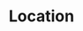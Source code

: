 ---
layout: layouts/collection.njk
title: Location
navtitle: Location
permalink: /location/index.html
tags:
  - nav
photos:
  - alt: 1950’s fashion
    title: 1950’s fashion
    subtitle: October 2017
    large_image: /static/img/location/1.jpg
    image: /static/img/location/1_1.jpg
    orientation: 'portrait'
  - alt: 1950’s fashion
    title: 1950’s fashion
    subtitle: October 2017
    large_image: /static/img/location/2.jpg
    image: /static/img/location/2_1.jpg
    orientation: 'portrait'
  - alt: 1950’s fashion
    title: 1950’s fashion
    subtitle: October 2017
    large_image: /static/img/location/3.jpg
    image: /static/img/location/3_1.jpg
    orientation: 'portrait'
  - alt: Alice in wonderland
    title: Alice in wonderland
    subtitle: February 2018
    large_image: /static/img/location/4.jpg
    image: /static/img/location/4_1.jpg
    orientation: 'portrait'
  - alt: Alice in wonderland
    title: Alice in wonderland
    subtitle: February 2018
    large_image: /static/img/location/5.jpg
    image: /static/img/location/5_1.jpg
    orientation: 'portrait'
  - alt: Alice in wonderland
    title: Alice in wonderland
    subtitle: February 2018
    large_image: /static/img/location/6.jpg
    image: /static/img/location/6_1.jpg
    orientation: 'portrait'
  - alt: Alice in wonderland
    title: Alice in wonderland
    subtitle: February 2018
    large_image: /static/img/location/7.jpg
    image: /static/img/location/7_1.jpg
    orientation: 'portrait'
  - alt: Alice in wonderland, sample magazine spread
    title: Alice in wonderland, sample magazine spread
    subtitle: February 2018
    large_image: /static/img/location/8.jpg
    image: /static/img/location/8_1.jpg
    orientation: 'landscape'
  - alt: Sheffield park
    title: Sheffield park
    subtitle: October 2018
    large_image: /static/img/location/9.jpg
    image: /static/img/location/9_1.jpg
    orientation: 'portrait'
  - alt: Sheffield park
    title: Sheffield park
    subtitle: October 2018
    large_image: /static/img/location/10.jpg
    image: /static/img/location/10_1.jpg
    orientation: 'portrait'
  - alt: Sheffield park
    title: Sheffield park
    subtitle: October 2018
    large_image: /static/img/location/11.jpg
    image: /static/img/location/11_1.jpg
    orientation: 'portrait'
  - alt: Female beauty
    title: Female beauty
    subtitle: March 2018
    large_image: /static/img/location/12.jpg
    image: /static/img/location/12_1.jpg
    orientation: 'portrait'
  - alt: Female beauty
    title: Female beauty
    subtitle: March 2018
    large_image: /static/img/location/13.jpg
    image: /static/img/location/13_1.jpg
    orientation: 'portrait'
  - alt: Female beauty
    title: Female beauty
    subtitle: March 2018
    large_image: /static/img/location/14.jpg
    image: /static/img/location/14_1.jpg
    orientation: 'landscape'
  - alt: ‘Bailey’ the Dartmoor pony
    title: ‘Bailey’ the Dartmoor pony
    subtitle: November 2018
    large_image: /static/img/location/15.jpg
    image: /static/img/location/15_1.jpg
    orientation: 'portrait'
  - alt: ‘Bailey’ the Dartmoor pony
    title: ‘Bailey’ the Dartmoor pony
    subtitle: November 2018
    large_image: /static/img/location/16.jpg
    image: /static/img/location/16_1.jpg
    orientation: 'portrait'
  - alt: ‘Bailey’ the Dartmoor pony
    title: ‘Bailey’ the Dartmoor pony
    subtitle: November 2018
    large_image: /static/img/location/17.jpg
    image: /static/img/location/17_1.jpg
    orientation: 'portrait'
  - alt: ‘Bailey’ the Dartmoor pony
    title: ‘Bailey’ the Dartmoor pony
    subtitle: November 2018
    large_image: /static/img/location/18.jpg
    image: /static/img/location/18_1.jpg
    orientation: 'portrait'
  - alt: ‘Bailey’ the Dartmoor pony
    title: ‘Bailey’ the Dartmoor pony
    subtitle: November 2018
    large_image: /static/img/location/19.jpg
    image: /static/img/location/19_1.jpg
    orientation: 'portrait'
  - alt: ‘Bailey’ the Dartmoor pony
    title: ‘Bailey’ the Dartmoor pony
    subtitle: November 2018
    large_image: /static/img/location/20.jpg
    image: /static/img/location/20_1.jpg
    orientation: 'portrait'
  - alt: ‘Bailey’ the Dartmoor pony
    title: ‘Bailey’ the Dartmoor pony
    subtitle: November 2018
    large_image: /static/img/location/21.jpg
    image: /static/img/location/21_1.jpg
    orientation: 'landscape'
  - alt: ‘Bailey’ the Dartmoor pony
    title: ‘Bailey’ the Dartmoor pony
    subtitle: November 2018
    large_image: /static/img/location/22.jpg
    image: /static/img/location/22_1.jpg
    orientation: 'landscape'
  - alt: ‘Pongo’ the pug
    title: ‘Pongo’ the pug
    subtitle: August 2016
    large_image: /static/img/location/23.jpg
    image: /static/img/location/23_1.jpg
    orientation: 'landscape'
  - alt: ‘Pongo’ the pug
    title: ‘Pongo’ the pug
    subtitle: August 2016
    large_image: /static/img/location/24.jpg
    image: /static/img/location/24_1.jpg
    orientation: 'landscape'
---